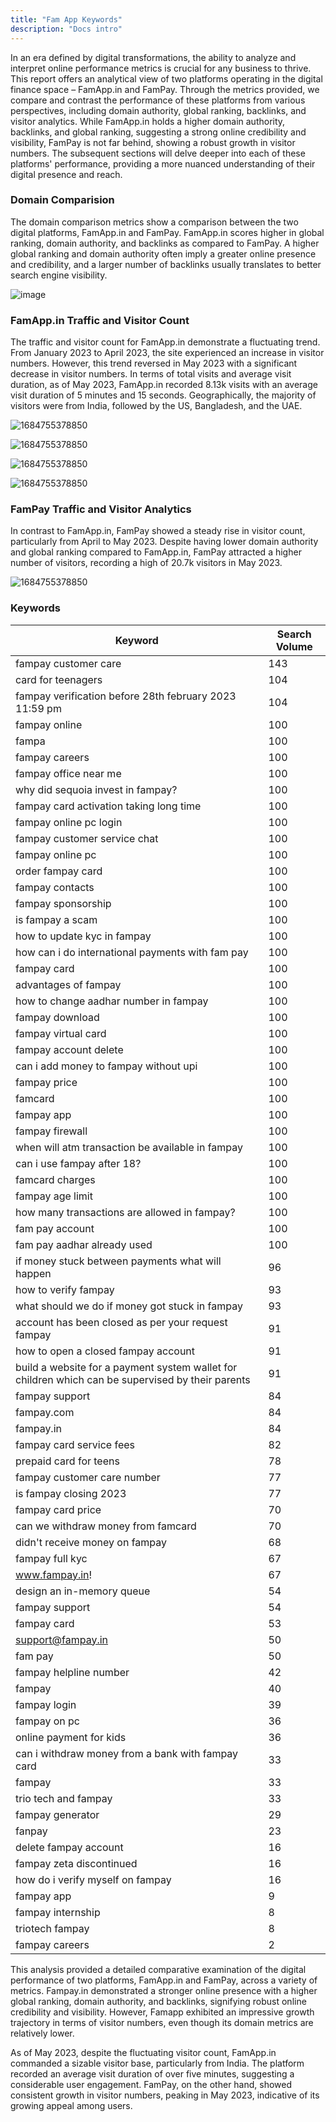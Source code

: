 ```yaml
---
title: "Fam App Keywords"
description: "Docs intro"
---
```


<!-- read an image in the same folder as this  -->
In an era defined by digital transformations, the ability to analyze and interpret online performance metrics is crucial for any business to thrive. This report offers an analytical view of two platforms operating in the digital finance space – FamApp.in and FamPay. Through the metrics provided, we compare and contrast the performance of these platforms from various perspectives, including domain authority, global ranking, backlinks, and visitor analytics. While FamApp.in holds a higher domain authority, backlinks, and global ranking, suggesting a strong online credibility and visibility, FamPay is not far behind, showing a robust growth in visitor numbers. The subsequent sections will delve deeper into each of these platforms' performance, providing a more nuanced understanding of their digital presence and reach.

### Domain Comparision

The domain comparison metrics show a comparison between the two digital platforms, FamApp.in and FamPay. FamApp.in scores higher in global ranking, domain authority, and backlinks as compared to FamPay. A higher global ranking and domain authority often imply a greater online presence and credibility, and a larger number of backlinks usually translates to better search engine visibility.

![image](https://media.discordapp.net/attachments/731234950766002258/1110185967874220062/Screenshot_2023-05-22_163918.png?width=1440&height=320)

### FamApp.in Traffic and Visitor Count

The traffic and visitor count for FamApp.in demonstrate a fluctuating trend. From January 2023 to April 2023, the site experienced an increase in visitor numbers. However, this trend reversed in May 2023 with a significant decrease in visitor numbers. In terms of total visits and average visit duration, as of May 2023, FamApp.in recorded 8.13k visits with an average visit duration of 5 minutes and 15 seconds. Geographically, the majority of visitors were from India, followed by the US, Bangladesh, and the UAE.

![1684755378850](https://media.discordapp.net/attachments/731234950766002258/1110185766266609684/Screenshot_2023-05-22_171030.png)

![1684755378850](https://media.discordapp.net/attachments/731234950766002258/1110185765679419412/Screenshot_2023-05-22_170445.png)

![1684755378850](https://media.discordapp.net/attachments/731234950766002258/1110185765230616586/Screenshot_2023-05-22_170614.png)

![1684755378850](https://media.discordapp.net/attachments/731234950766002258/1110185766803476600/Screenshot_2023-05-22_170752.png)

### FamPay Traffic and Visitor Analytics

In contrast to FamApp.in, FamPay showed a steady rise in visitor count, particularly from April to May 2023. Despite having lower domain authority and global ranking compared to FamApp.in, FamPay attracted a higher number of visitors, recording a high of 20.7k visitors in May 2023.

![1684755378850](https://media.discordapp.net/attachments/731234950766002258/1110185766266609684/Screenshot_2023-05-22_171030.png)

### Keywords

| Keyword | Search Volume |
|---|---|
| fampay customer care | 143 |
| card for teenagers | 104 |
| fampay verification before 28th february 2023 11:59 pm | 104 |
| fampay online | 100 |
| fampa | 100 |
| fampay careers | 100 |
| fampay office near me | 100 |
| why did sequoia invest in fampay? | 100 |
| fampay card activation taking long time | 100 |
| fampay online pc login | 100 |
| fampay customer service chat | 100 |
| fampay online pc | 100 |
| order fampay card | 100 |
| fampay contacts | 100 |
| fampay sponsorship | 100 |
| is fampay a scam | 100 |
| how to update kyc in fampay | 100 |
| how can i do international payments with fam pay | 100 |
| fampay card | 100 |
| advantages of fampay | 100 |
| how to change aadhar number in fampay | 100 |
| fampay download | 100 |
| fampay virtual card | 100 |
| fampay account delete | 100 |
| can i add money to fampay without upi | 100 |
| fampay price | 100 |
| famcard | 100 |
| fampay app | 100 |
| fampay firewall | 100 |
| when will atm transaction be available in fampay | 100 |
| can i use fampay after 18? | 100 |
| famcard charges | 100 |
| fampay age limit | 100 |
| how many transactions are allowed in fampay? | 100 |
| fam pay account | 100 |
| fam pay aadhar already used | 100 |
| if money stuck between payments what will happen | 96 |
| how to verify fampay | 93 |
| what should we do if money got stuck in fampay | 93 |
| account has been closed as per your request fampay | 91 |
| how to open a closed fampay account | 91 |
| build a website for a payment system wallet for children which can be supervised by their parents | 91 |
| fampay support | 84 |
| fampay.com | 84 |
| fampay.in | 84 |
| fampay card service fees | 82 |
| prepaid card for teens | 78 |
| fampay customer care number | 77 |
| is fampay closing 2023 | 77 |
| fampay card price | 70 |
| can we withdraw money from famcard | 70 |
| didn't receive money on fampay | 68 |
| fampay full kyc | 67 |
| www.fampay.in! | 67 |
| design an in-memory queue | 54 |
| fampay support | 54 |
| fampay card | 53 |
| support@fampay.in | 50 |
| fam pay | 50 |
| fampay helpline number | 42 |
| fampay | 40 |
| fampay login | 39 |
| fampay on pc | 36 |
| online payment for kids | 36 |
| can i withdraw money from a bank with fampay card | 33 |
| fampay | 33 |
| trio tech and fampay | 33 |
| fampay generator | 29 |
| fanpay | 23 |
| delete fampay account | 16 |
| fampay zeta discontinued | 16 |
| how do i verify myself on fampay | 16 |
| fampay app | 9 |
| fampay internship | 8 |
| triotech fampay | 8 |
| fampay careers | 2 |

This analysis provided a detailed comparative examination of the digital performance of two platforms, FamApp.in and FamPay, across a variety of metrics. Fampay.in demonstrated a stronger online presence with a higher global ranking, domain authority, and backlinks, signifying robust online credibility and visibility. However, Famapp exhibited an impressive growth trajectory in terms of visitor numbers, even though its domain metrics are relatively lower.

As of May 2023, despite the fluctuating visitor count, FamApp.in commanded a sizable visitor base, particularly from India. The platform recorded an average visit duration of over five minutes, suggesting a considerable user engagement. FamPay, on the other hand, showed consistent growth in visitor numbers, peaking in May 2023, indicative of its growing appeal among users.
